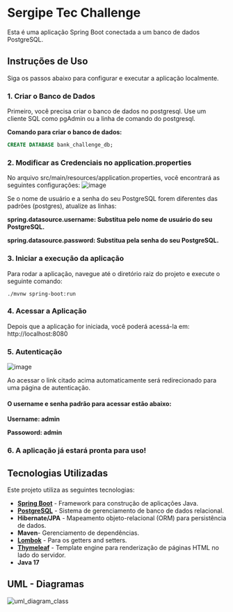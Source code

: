 # Sergipe Tec Challenge

Esta é uma aplicação Spring Boot conectada a um banco de dados PostgreSQL.

## Instruções de Uso

Siga os passos abaixo para configurar e executar a aplicação localmente.

### 1. Criar o Banco de Dados

Primeiro, você precisa criar o banco de dados no postgresql. Use um cliente SQL como pgAdmin ou a linha de comando do postgresql.

**Comando para criar o banco de dados:**
```sql
CREATE DATABASE bank_challenge_db;
```
### 2.  Modificar as Credenciais no application.properties
No arquivo src/main/resources/application.properties, você encontrará as seguintes configurações:
![image](https://github.com/user-attachments/assets/4fb298d6-84fd-4ced-b450-bca7bc729206)

Se o nome de usuário e a senha do seu PostgreSQL forem diferentes das padrões (postgres), atualize as linhas:

**spring.datasource.username: Substitua pelo nome de usuário do seu PostgreSQL.**

**spring.datasource.password: Substitua pela senha do seu PostgreSQL.**

### 3.  Iniciar a execução da aplicação

Para rodar a aplicação, navegue até o diretório raiz do projeto e execute o seguinte comando:

```./mvnw spring-boot:run```
### 4. Acessar a Aplicação
Depois que a aplicação for iniciada, você poderá acessá-la em:
http://localhost:8080

### 5. Autenticação
![image](https://github.com/user-attachments/assets/f90c008b-f8c5-4ef1-89a8-5c7e38027209)

Ao acessar o link citado acima automaticamente será redirecionado para uma página de autenticação. 
#### O username e senha padrão para acessar estão abaixo: ####
**Username: admin**


**Passoword: admin**

### 6. A aplicação já estará pronta para uso!

## Tecnologias Utilizadas

Este projeto utiliza as seguintes tecnologias:

- **[Spring Boot](https://spring.io/projects/spring-boot)** - Framework para construção de aplicações Java.
- **[PostgreSQL](https://www.postgresql.org/)** - Sistema de gerenciamento de banco de dados relacional.
- **Hibernate/JPA** - Mapeamento objeto-relacional (ORM) para persistência de dados.
- **Maven**-  Gerenciamento de dependências.
- **[Lombok](https://projectlombok.org/)** - Para os getters and setters.
- **[Thymeleaf](https://www.thymeleaf.org/)** - Template engine para renderização de páginas HTML no lado do servidor.
- **Java 17**


## UML - Diagramas 
![uml_diagram_class](https://github.com/user-attachments/assets/c04eabe6-1dd3-4adb-a0fb-bf7c0f7f03e2)




